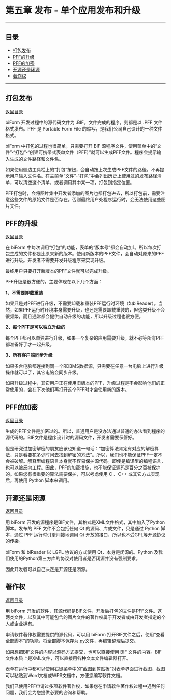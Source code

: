 # 第五章 发布 - 单个应用发布和升级

---

<h2 id="category">目录</h2>

- [打包发布](#打包发布)
- [PFF的升级](#PFF的升级)
- [PFF的加密](#PFF的加密)
- [开源还是闭源](#开源还是闭源)
- [著作权](#著作权)

---

## 打包发布

[返回目录](#category)

biForm 开发过程中的源代码文件为 .BIF。文件完成的程序，则都是以 .PFF 文件格式发布。PFF 是 Portable Form File 的缩写，是我们公司自己设计的一种文件格式。

biForm 中打包的过程也很简单，只需要打开 BIF 源程序文件，使用菜单中的“文件”-“打包”-“创建可携带式表单文件（PFF）”就可以生成PFF文件。程序会提示输入生成的文件路径和文件名。

如果使用侧边工具栏上的“打包”按钮，会自动按上次生成PFF文件的路径，不再提示用户输入文件名。在主菜单“文件”-“打包”中会列出历史上使用过的发布路径清单，可以清空这个清单，或者调用其中某一项，打包到指定位置。

PFF打包时，会将图片集中开发者添加的图片也都打包进去，所以打包前，需要注意这些文件的原始文件是否存在。否则最终用户处程序运行时，会无法使用这些图片文件。

## PFF的升级

[返回目录](#category)

在 biForm 中每次调用“打包”的功能，表单的“版本号”都会自动加1。所以每次打包生成的文件都是比原来新的版本。使用新版本的PFF文件，会自动对原来的PFF进行升级。开发者不需要开发升级程序来实现升级。

最终用户只要打开新版本的PFF文件就可以完成升级。

PFF升级是很方便的，主要体现在以下几个方面：

**1、不需要卸载重装**

如果只是对PFF进行升级，不需要卸载和重装PFF运行时环境（如biReader）。当然，如果PFF运行时环境本身需要升级，也还是需要卸载重装的，但这类升级不会很频繁，而且通常都会提供自动升级的功能，所以升级过程也很方便。

**2、每个PFF是可以独立升级的**

每个PFF都可以单独进行升级，如果一个复杂的应用需要升级，就不必等所有PFF都准备好了才一起升级。

**3、所有客户端同步升级**

如果多台电脑都连接到同一个RDBMS数据源，只需要在任意一台电脑上进行升级操作就可以了，其它电脑会同步升级。

如果升级过程中，其它用户正在使用旧版本的PFF，升级过程是不会影响他们的正常使用的，会在下次他们再打开这个PFF时才会使用新的版本。

## PFF的加密

[返回目录](#category)

生成的PFF文件是加密过的。所以，普通用户是没办法通过普通的办法看到程序的源代码的。BIF文件是程序设计时的源码文件，开发者需要保管好。

但是研究过加密解密的朋友应该也知道一句话：“加密算法肯定有对应的解密算法，只是看要花多少时间去找到解密的方法”。所以，我们也不能保证PFF一定不会被破解。解释型编程语言本身就不容易保护源代码。即使是编译型的编程语言，也可以被反向工程。因此，PFF的加密措施，也不能保证源码是百分之百被保护的。如果您有很重要的算法需要保护，可以考虑使用 C 、C++ 或其它方式实现后，再使用 Python 脚本来调用。

## 开源还是闭源

[返回目录](#category)

用 biForm 开发的源程序是BIF文件，其格式是XML文件格式，其中加入了Python脚本。发布的 PFF 文件不会包括任何 Qt 的源码、库或文件，只是通过 Python 脚本，通过 PFF 运行时引擎间接地调用 Qt 开放的接口，所以也不受GPL等开源协议的传染。

biForm 和 biReader 以 LGPL 协议的方式使用 Qt，本身是闭源的。Python 及我们使用的Python第三方库的协议对使用者是否闭源并没有强制要求。

因此开发者可以自己决定是开源还是闭源。

## 著作权

[返回目录](#category)

用 biForm 开发的软件，其源代码是BIF文件，开发后打包的文件是PFF文件。这两类文件，以及其中可能包含的图片文件的著作权属于开发者或由开发者指定的个人或企业拥有。

申请软件著作权需要提供的源代码，可以用 biForm 打开BIF文件之后，使用“查看全部脚本”的功能，将全部脚本保存为.py文件，再编辑整理后提交。

如果想把BIF文件的内容以源码方式提交，也可以直接使用 BIF 文件的内容。BIF文件本质上是XML文件，可以直接用各种文本文件编辑器打开。

表单在运行中都可以使用右键菜单中的“截图到剪贴板”对表单界面进行截图，截图可以粘贴到Word文档或WPS文档中，方便您编写软件文档。

我们已使用PFF申请过多项软件著作权，如果您在申请软件著作权过程中遇到任何问题，我们会为您提供必要的咨询和帮助。
